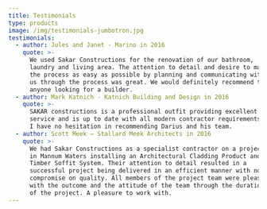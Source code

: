 ```yaml
---
title: Testimonials
type: products
image: /img/testimonials-jumbotron.jpg
testimonials:
  - author: Jules and Janet - Marino in 2016
    quote: >-
      We used Sakar Constructions for the renovation of our bathroom,
      laundry and living area. The attention to detail and desire to make
      the process as easy as possible by planning and communicating with
      us through the process was great. We would definitely recommend to
      anyone looking for a builder.
  - author: Mark Katnich - Katnich Building and Design in 2016
    quote: >-
      SAKAR constructions is a professional outfit providing excellent
      service and is up to date with all modern contractor requirements -
      I have no hesitation in recommending Darius and his team.
  - author: Scott Meek – Stallard Meek Architects in 2016
    quote: >-
      We had Sakar Constructions as a specialist contractor on a project
      in Mannum Waters installing an Architectural Cladding Product and
      Timber Soffit System. Their attention to detail resulted in a
      successful project being delivered in an efficient manner with no
      compromise on quality. All members of the project team were pleased
      with the outcome and the attitude of the team through the duration
      of the project. A pleasure to work with.
---
```

